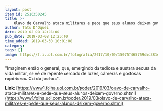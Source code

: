 ```yaml
---
layout: post
item_id: 2516350245
title: >-
    Olavo de Carvalho ataca militares e pede que seus alunos deixem governo
author: Tatu D'Oquei
date: 2019-03-08 12:25:00
pub_date: 2019-03-08 12:25:00
time_added: 2019-03-30 10:01:08
category: 
tags: []
image: https://f.i.uol.com.br/fotografia/2017/10/09/150757465759dbc381e9c71_1507574657_3x2_rt.jpg
---
```


"Imaginem então o general, que, emergindo da tediosa e austera secura da vida militar, se vê de repente cercado de luzes, câmeras e gostosas repórteres. Cai de joelhos".

**Link:** [https://www1.folha.uol.com.br/poder/2019/03/olavo-de-carvalho-ataca-militares-e-pede-que-seus-alunos-deixem-governo.shtml](https://www1.folha.uol.com.br/poder/2019/03/olavo-de-carvalho-ataca-militares-e-pede-que-seus-alunos-deixem-governo.shtml)

